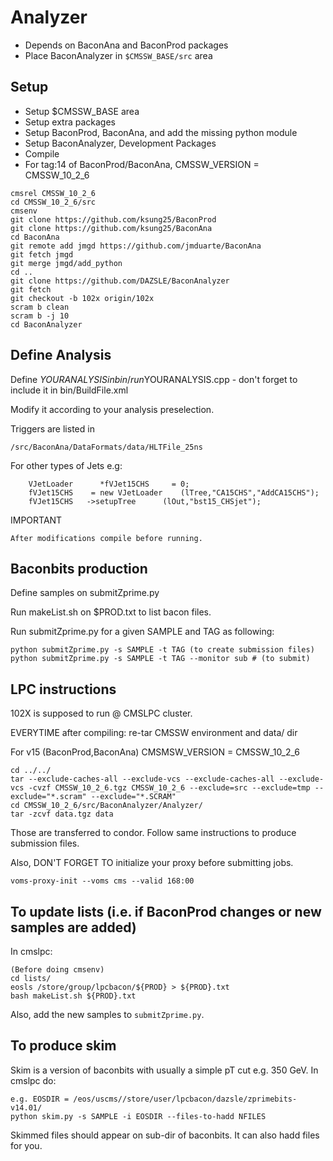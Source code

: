 # Analyzer

 * Depends on BaconAna and BaconProd packages
 * Place BaconAnalyzer in `$CMSSW_BASE/src` area

Setup
-------------
 * Setup $CMSSW_BASE area
 * Setup extra packages
 * Setup BaconProd, BaconAna, and add the missing python module
 * Setup BaconAnalyzer, Development Packages
 * Compile
 * For tag:14 of BaconProd/BaconAna, CMSSW_VERSION = CMSSW_10_2_6
```
cmsrel CMSSW_10_2_6
cd CMSSW_10_2_6/src
cmsenv
git clone https://github.com/ksung25/BaconProd
git clone https://github.com/ksung25/BaconAna
cd BaconAna
git remote add jmgd https://github.com/jmduarte/BaconAna
git fetch jmgd
git merge jmgd/add_python
cd ..
git clone https://github.com/DAZSLE/BaconAnalyzer
git fetch
git checkout -b 102x origin/102x
scram b clean
scram b -j 10
cd BaconAnalyzer
```

Define Analysis
----------
Define $YOURANALYSIS in bin/run$YOURANALYSIS.cpp - don't forget to include it in bin/BuildFile.xml

Modify it according to your analysis preselection.

Triggers are listed in 	    
```
/src/BaconAna/DataFormats/data/HLTFile_25ns
```

For other types of Jets  e.g:
```
    VJetLoader      *fVJet15CHS     = 0;
    fVJet15CHS    = new VJetLoader    (lTree,"CA15CHS","AddCA15CHS");
    fVJet15CHS   ->setupTree      (lOut,"bst15_CHSjet");
```

IMPORTANT
```
After modifications compile before running.
```

Baconbits production
-----------
Define samples on submitZprime.py

Run makeList.sh on $PROD.txt to list bacon files.

Run submitZprime.py for a given SAMPLE and TAG as following:

```
python submitZprime.py -s SAMPLE -t TAG (to create submission files)
python submitZprime.py -s SAMPLE -t TAG --monitor sub # (to submit)
```

LPC instructions
-----------
102X is supposed to run @ CMSLPC cluster.

EVERYTIME after compiling: re-tar CMSSW environment and data/ dir

For v15 (BaconProd,BaconAna)
CMSMSW_VERSION = CMSSW_10_2_6

```
cd ../../
tar --exclude-caches-all --exclude-vcs --exclude-caches-all --exclude-vcs -cvzf CMSSW_10_2_6.tgz CMSSW_10_2_6 --exclude=src --exclude=tmp --exclude="*.scram" --exclude="*.SCRAM"
cd CMSSW_10_2_6/src/BaconAnalyzer/Analyzer/
tar -zcvf data.tgz data
```

Those are transferred to condor. Follow same instructions to produce submission files.

Also, DON'T FORGET TO initialize your proxy before submitting jobs.
```
voms-proxy-init --voms cms --valid 168:00
```

To update lists (i.e. if BaconProd changes or new samples are added)
-----------
In cmslpc:

```
(Before doing cmsenv)
cd lists/
eosls /store/group/lpcbacon/${PROD} > ${PROD}.txt
bash makeList.sh ${PROD}.txt
```

Also, add the new samples to `submitZprime.py`.

To produce skim
-----------
Skim is a version of baconbits with usually a simple pT cut e.g. 350 GeV. In cmslpc do:

```
e.g. EOSDIR = /eos/uscms//store/user/lpcbacon/dazsle/zprimebits-v14.01/
python skim.py -s SAMPLE -i EOSDIR --files-to-hadd NFILES
```

Skimmed files should appear on sub-dir of baconbits. It can also hadd files for you.